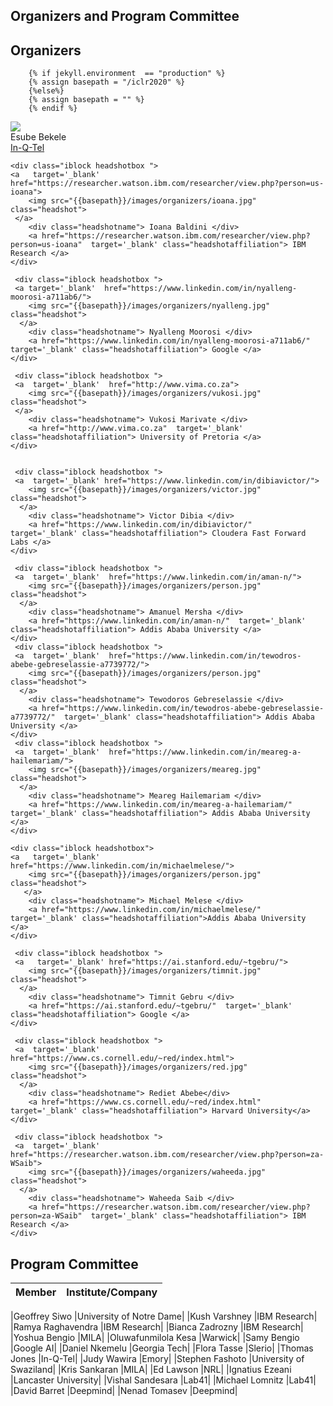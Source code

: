 

## Organizers and Program Committee

## Organizers  

        {% if jekyll.environment  == "production" %}
        {% assign basepath = "/iclr2020" %}
        {%else%}
        {% assign basepath = "" %}
        {% endif %}
       
    
<div>
    <div class="iblock headshotbox ">
     <a   target='_blank'  href="https://esube.github.io/">
       <img src="{{basepath}}/images/organizers/esube.jpg" class="headshot">        
      </a>
        <div class="headshotname"> Esube Bekele </div>
        <a href="https://esube.github.io/"  target='_blank' class="headshotaffiliation"> In-Q-Tel </a>
    </div>

    <div class="iblock headshotbox "> 
    <a   target='_blank'  href="https://researcher.watson.ibm.com/researcher/view.php?person=us-ioana">
        <img src="{{basepath}}/images/organizers/ioana.jpg" class="headshot">
     </a>
        <div class="headshotname"> Ioana Baldini </div>
        <a href="https://researcher.watson.ibm.com/researcher/view.php?person=us-ioana"  target='_blank' class="headshotaffiliation"> IBM Research </a>
    </div>

     <div class="iblock headshotbox ">
     <a target='_blank'  href="https://www.linkedin.com/in/nyalleng-moorosi-a711ab6/">
        <img src="{{basepath}}/images/organizers/nyalleng.jpg" class="headshot">
      </a>
        <div class="headshotname"> Nyalleng Moorosi </div>
        <a href="https://www.linkedin.com/in/nyalleng-moorosi-a711ab6/"  target='_blank' class="headshotaffiliation"> Google </a>
    </div>

     <div class="iblock headshotbox "> 
     <a  target='_blank'  href="http://www.vima.co.za">
        <img src="{{basepath}}/images/organizers/vukosi.jpg" class="headshot">
     </a>
        <div class="headshotname"> Vukosi Marivate </div>
        <a href="http://www.vima.co.za"  target='_blank' class="headshotaffiliation"> University of Pretoria </a>
    </div>


     <div class="iblock headshotbox ">
     <a  target='_blank' href="https://www.linkedin.com/in/dibiavictor/">
        <img src="{{basepath}}/images/organizers/victor.jpg" class="headshot">
      </a>
        <div class="headshotname"> Victor Dibia </div>
        <a href="https://www.linkedin.com/in/dibiavictor/"  target='_blank' class="headshotaffiliation"> Cloudera Fast Forward Labs </a>
    </div>

     <div class="iblock headshotbox "> 
     <a  target='_blank'  href="https://www.linkedin.com/in/aman-n/">
        <img src="{{basepath}}/images/organizers/person.jpg" class="headshot">
      </a>
        <div class="headshotname"> Amanuel Mersha </div>
        <a href="https://www.linkedin.com/in/aman-n/"  target='_blank' class="headshotaffiliation"> Addis Ababa University </a>
    </div>
     <div class="iblock headshotbox "> 
     <a  target='_blank'  href="https://www.linkedin.com/in/tewodros-abebe-gebreselassie-a7739772/">
        <img src="{{basepath}}/images/organizers/person.jpg" class="headshot">
      </a>
        <div class="headshotname"> Tewodoros Gebreselassie </div>
        <a href="https://www.linkedin.com/in/tewodros-abebe-gebreselassie-a7739772/"  target='_blank' class="headshotaffiliation"> Addis Ababa University </a>
    </div>
     <div class="iblock headshotbox ">
     <a  target='_blank'  href="https://www.linkedin.com/in/meareg-a-hailemariam/">
        <img src="{{basepath}}/images/organizers/meareg.jpg" class="headshot">
      </a>
        <div class="headshotname"> Meareg Hailemariam </div>
        <a href="https://www.linkedin.com/in/meareg-a-hailemariam/"  target='_blank' class="headshotaffiliation"> Addis Ababa University </a>
    </div>

    <div class="iblock headshotbox">
    <a   target='_blank' href="https://www.linkedin.com/in/michaelmelese/">
        <img src="{{basepath}}/images/organizers/person.jpg" class="headshot">
       </a>
        <div class="headshotname"> Michael Melese </div>
        <a href="https://www.linkedin.com/in/michaelmelese/"  target='_blank' class="headshotaffiliation">Addis Ababa University </a>
    </div>

     <div class="iblock headshotbox ">
     <a   target='_blank' href="https://ai.stanford.edu/~tgebru/">
        <img src="{{basepath}}/images/organizers/timnit.jpg" class="headshot">
      </a>
        <div class="headshotname"> Timnit Gebru </div>
        <a href="https://ai.stanford.edu/~tgebru/"  target='_blank' class="headshotaffiliation"> Google </a>
    </div>

     <div class="iblock headshotbox "> 
     <a  target='_blank'  href="https://www.cs.cornell.edu/~red/index.html">
        <img src="{{basepath}}/images/organizers/red.jpg" class="headshot">
      </a>
        <div class="headshotname"> Rediet Abebe</div>
        <a href="https://www.cs.cornell.edu/~red/index.html"  target='_blank' class="headshotaffiliation"> Harvard University</a>
    </div>

     <div class="iblock headshotbox ">
     <a  target='_blank'  href="https://researcher.watson.ibm.com/researcher/view.php?person=za-WSaib">
        <img src="{{basepath}}/images/organizers/waheeda.jpg" class="headshot">
      </a>
        <div class="headshotname"> Waheeda Saib </div>
        <a href="https://researcher.watson.ibm.com/researcher/view.php?person=za-WSaib"  target='_blank' class="headshotaffiliation"> IBM Research </a>
    </div>


</div>


## Program Committee

|    Member        |Institute/Company |
|------------------|------------------|

|Geoffrey Siwo |University of Notre Dame|
|Kush Varshney |IBM Research|
|Ramya Raghavendra |IBM Research|
|Bianca Zadrozny |IBM Research|
|Yoshua Bengio |MILA|
|Oluwafunmilola Kesa |Warwick|
|Samy Bengio |Google AI|
|Daniel Nkemelu |Georgia Tech|
|Flora Tasse |Slerio|
|Thomas Jones |In-Q-Tel|
|Judy Wawira |Emory|
|Stephen Fashoto |University of Swaziland|
|Kris Sankaran |MILA|
|Ed Lawson |NRL|
|Ignatius Ezeani |Lancaster University|
|Vishal Sandesara |Lab41|
|Michael Lomnitz |Lab41|
|David Barret |Deepmind|
|Nenad Tomasev |Deepmind|

